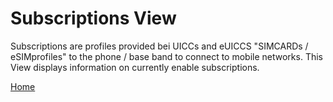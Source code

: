 # Subscriptions View
Subscriptions are profiles provided bei UICCs and eUICCS "SIMCARDs / eSIMprofiles" to the phone / base band to connect to mobile networks. This View displays information on currently enable subscriptions.

[Home](OpenMobileNetworkToolkit.md)